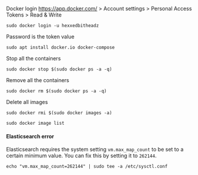 Docker login
https://app.docker.com/ > Account settings > Personal Access Tokens > Read & Write
```
sudo docker login -u hexxedbitheadz
```
Password is the token value
```
sudo apt install docker.io docker-compose
```
Stop all the containers
```
sudo docker stop $(sudo docker ps -a -q)
```
Remove all the containers
```
sudo docker rm $(sudo docker ps -a -q)
```
Delete all images
```
sudo docker rmi $(sudo docker images -a)
```

```
sudo docker image list
```

#### Elasticsearch error
Elasticsearch requires the system setting `vm.max_map_count` to be set to a certain minimum value. You can fix this by setting it to `262144`.
```
echo "vm.max_map_count=262144" | sudo tee -a /etc/sysctl.conf
```
